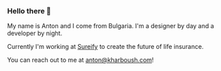 ### Hello there 👋

My name is Anton and I come from Bulgaria. I'm a designer by day and a developer by night.

Currently I'm working at [Sureify](https://www.sureify.com) to create the future of life insurance.

You can reach out to me at [anton@kharboush.com](mailto:anton@kharboush.com)!
